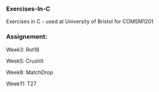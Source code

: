 
### Exercises-In-C

Exercises in C - used at University of Bristol for COMSM1201

### Assignement:

Week3: Rot18

Week5: CrushIt

Week8: MatchDrop

Week11: T27

